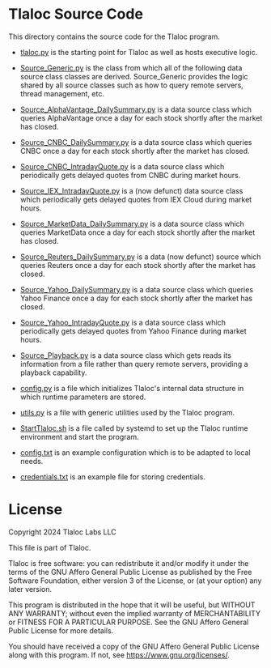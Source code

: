 # Tlaloc Source Code

This directory contains the source code for the Tlaloc program.

- [tlaloc.py](https://github.com/1969-07-20/Tlaloc/blob/main/src/tlaloc.py) is the starting point for Tlaloc as well as hosts executive logic.
- [Source_Generic.py](https://github.com/1969-07-20/Tlaloc/blob/main/src/Source_Generic.py) is the class from which all of the following data source class classes are derived.  Source_Generic provides the logic shared by all source classes such as how to query remote servers, thread management, etc.

- [Source_AlphaVantage_DailySummary.py](https://github.com/1969-07-20/Tlaloc/blob/main/src/Source_AlphaVantage_DailySummary.py) is a data source class which queries AlphaVantage once a day for each stock shortly after the market has closed.
- [Source_CNBC_DailySummary.py](https://github.com/1969-07-20/Tlaloc/blob/main/src/Source_CNBC_DailySummary.py) is a data source class which queries CNBC once a day for each stock shortly after the market has closed.
- [Source_CNBC_IntradayQuote.py](https://github.com/1969-07-20/Tlaloc/blob/main/src/Source_CNBC_IntradayQuote.py) is a data source class which periodically gets delayed quotes from CNBC during market hours.
- [Source_IEX_IntradayQuote.py](https://github.com/1969-07-20/Tlaloc/blob/main/src/Source_IEX_IntradayQuote.py) is a (now defunct) data source class which periodically gets delayed quotes from IEX Cloud during market hours.
- [Source_MarketData_DailySummary.py](https://github.com/1969-07-20/Tlaloc/blob/main/src/Source_MarketData_DailySummary.py) is a data source class which queries MarketData once a day for each stock shortly after the market has closed.
- [Source_Reuters_DailySummary.py](https://github.com/1969-07-20/Tlaloc/blob/main/src/Source_Reuters_DailySummary.py) is a data (now defunct) source which queries Reuters once a day for each stock shortly after the market has closed.
- [Source_Yahoo_DailySummary.py](https://github.com/1969-07-20/Tlaloc/blob/main/src/Source_Yahoo_DailySummary.py) is a data source class which queries Yahoo Finance once a day for each stock shortly after the market has closed.
- [Source_Yahoo_IntradayQuote.py](https://github.com/1969-07-20/Tlaloc/blob/main/src/Source_Yahoo_IntradayQuote.py) is a data source class which periodically gets delayed quotes from Yahoo Finance during market hours.

- [Source_Playback.py](https://github.com/1969-07-20/Tlaloc/blob/main/src/Source_Playback.py) is a data source class which gets reads its information from a file rather than query remote servers, providing a playback capability.

- [config.py](https://github.com/1969-07-20/Tlaloc/blob/main/src/config.py) is a file which initializes Tlaloc's internal data structure in which runtime parameters are stored.
- [utils.py](https://github.com/1969-07-20/Tlaloc/blob/main/src/utils.py) is a file with generic utilities used by the Tlaloc program.

- [StartTlaloc.sh](https://github.com/1969-07-20/Tlaloc/blob/main/src/StartTlaloc.sh) is a file called by systemd to set up the Tlaloc runtime environment and start the program.

- [config.txt](https://github.com/1969-07-20/Tlaloc/blob/main/src/config.txt) is an example configuration which is to be adapted to local needs.
- [credentials.txt](https://github.com/1969-07-20/Tlaloc/blob/main/src/credentials.txt) is an example file for storing credentials.

# License
Copyright 2024 Tlaloc Labs LLC

This file is part of Tlaloc.

Tlaloc is free software: you can redistribute it and/or modify it under the terms of the GNU Affero General Public License as published by the Free Software Foundation, either version 3 of the License, or (at your option) any later version.

This program is distributed in the hope that it will be useful, but WITHOUT ANY WARRANTY; without even the implied warranty of MERCHANTABILITY or FITNESS FOR A PARTICULAR PURPOSE. See the GNU Affero General Public License for more details.

You should have received a copy of the GNU Affero General Public License along with this program. If not, see <https://www.gnu.org/licenses/>.

